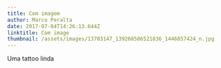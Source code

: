 ```yaml
---
title: Com imagem
author: Marco Peralta
date: 2017-07-04T14:26:13.644Z
linktitle: Com image
thumbnail: /assets/images/13703147_139268586521836_1446857424_n.jpg
---
```

Uma tattoo linda

